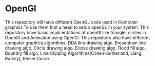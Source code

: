 # OpenGl
This repository will have different OpenGL code used in Computer graphics.To use them first u need to setup openGL in your system.
This repository have basic implmentations of openGl like triangle, circles in OpenGl and Animation using OpenGl.
This repository also have different computer graphics algorithms:
DDA line drawing algo,
Bresenham line drawing algo,
Circle drawing algo,
Ellipse drawing algo,
Flood fill algo,
Boundry fill algo,
Line Clipping Algorithms(Cohen-Sutherland, Liang Barsky),
Beizer Curve
